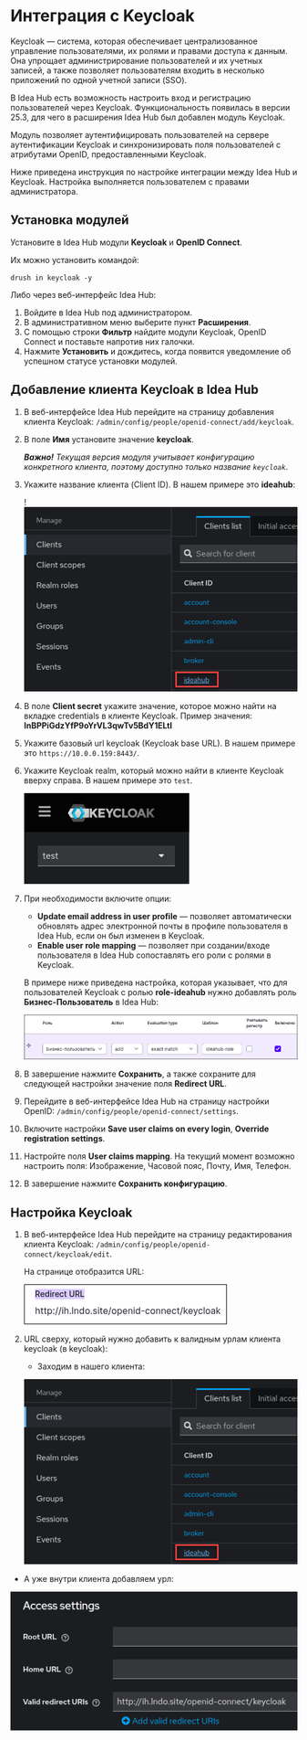 # Интеграция с Keycloak

Keycloak — система, которая обеспечивает централизованное управление пользователями, их ролями и правами доступа к данным. Она упрощает администрирование пользователей и их учетных записей, а также позволяет пользователям входить в несколько приложений по одной учетной записи (SSO).

В Idea Hub есть возможность настроить вход и регистрацию пользователей через Keycloak. Функциональность появилась в версии 25.3, для чего в расширения Idea Hub был добавлен модуль Keycloak. 

Модуль позволяет аутентифицировать пользователей на сервере аутентификации Keycloak и синхронизировать поля пользователей с атрибутами OpenID, предоставленными Keycloak. 

Ниже приведена инструкция по настройке интеграции между Idea Hub и Keycloak. Настройка выполняется пользователем с правами администратора.

## Установка модулей 

Установите в Idea Hub модули **Keycloak** и **OpenID Connect**. 

Их можно установить командой:
```
drush in keycloak -y
```

Либо через веб-интерфейс Idea Hub:
1. Войдите в Idea Hub под администратором.
1. В административном меню выберите пункт **Расширения**.
1. С помощью строки **Фильтр** найдите модули Keycloak, OpenID Connect и поставьте напротив них галочки.
1. Нажмите **Установить** и дождитесь, когда появится уведомление об успешном статусе установки модулей.



## Добавление клиента Keycloak в Idea Hub  

1. В веб-интерфейсе Idea Hub перейдите на страницу добавления клиента Keycloak: `/admin/config/people/openid-connect/add/keycloak`. 
1. В поле **Имя** установите значение **keycloak**.
  
   ***Важно!** Текущая версия модуля учитывает конфигурацию конкретного клиента, поэтому доступно только название `keycloak`*.

1. Укажите название клиента (Client ID). В нашем примере это **ideahub**:

   !![](<../../../idea-hub/resources/admin/modules/keycloak-client-id.png>)

1. В поле **Client secret** укажите значение, которое можно найти на вкладке credentials в клиенте Keycloak. Пример значения: **InBPPiGdzYfP9oYrVL3qwTv5BdY1ELtl**

1. Укажите базовый url keycloak (Keycloak base URL). В нашем примере это `https://10.0.0.159:8443/`.
1. Укажите Keycloak realm, который можно найти в клиенте Keycloak вверху справа. В нашем примере это `test`.

   ![](<../../../idea-hub/resources/admin/modules/keycloak-realm.png>)

1. При необходимости включите опции:
   * **Update email address in user profile** — позволяет автоматически обновлять адрес электронной почты в профиле пользователя в Idea Hub, если он был изменен в Keycloak.
   * **Enable user role mapping** — позволяет при создании/входе пользователя в Idea Hub сопоставлять его роли с ролями в Keycloak.

   В примере ниже приведена настройка, которая указывает, что для пользователей Keycloak с ролью **role-ideahub** нужно добавлять роль **Бизнес-Пользователь** в Idea Hub:

   ![](<../../../idea-hub/resources/admin/modules/keycloak-enable-user-role-mapping.png>)

1. В завершение нажмите **Сохранить**, а также сохраните для следующей настройки значение поля **Redirect URL**.

1. Перейдите в веб-интерфейсе Idea Hub на страницу настройки OpenID: `/admin/config/people/openid-connect/settings`.

1. Включите настройки **Save user claims on every login**, **Override registration settings**.

1. Настройте поля **User claims mapping**. На текущий момент возможно настроить поля: Изображение, Часовой пояс, Почту, Имя, Телефон.

1. В завершение нажмите **Сохранить конфигурацию**.


## Настройка Keycloak

1. В веб-интерфейсе Idea Hub перейдите на страницу редактирования клиента Keycloak: `/admin/config/people/openid-connect/keycloak/edit`.
  
   На странице отобразится URL:

   ![](<../../../idea-hub/resources/admin/modules/redirect-url.png>)

1. URL сверху, который нужно добавить к валидным урлам клиента keycloak (в keycloak):

   * Заходим в нашего клиента:

   ![](<../../../idea-hub/resources/admin/modules/keycloak-client-id.png>)

  * А уже внутри клиента добавляем урл:

   ![](<../../../idea-hub/resources/admin/modules/keycloak-add-url.png>)

